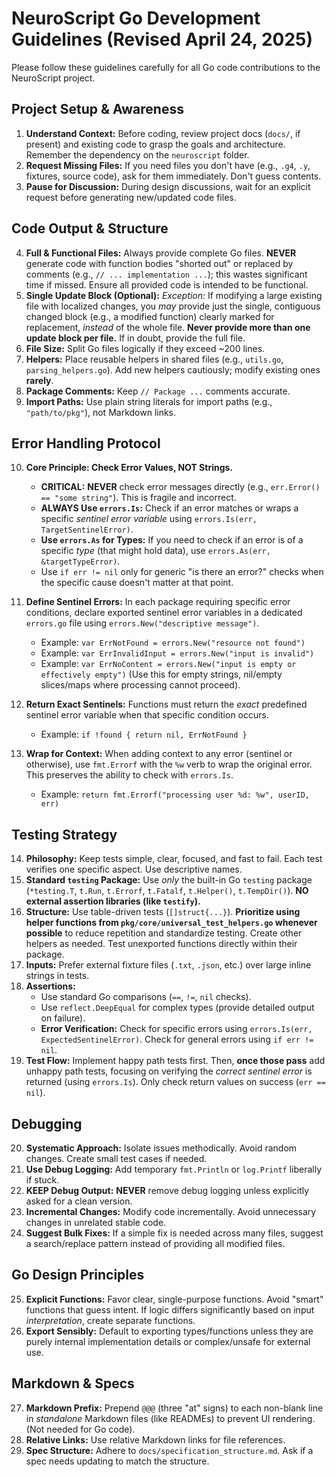  # NeuroScript Go Development Guidelines (Revised April 24, 2025)
 
 Please follow these guidelines carefully for all Go code contributions to the NeuroScript project.
 
 ## Project Setup & Awareness
 
 1.  **Understand Context:** Before coding, review project docs (`docs/`, if present) and existing code to grasp the goals and architecture. Remember the dependency on the `neuroscript` folder.
 2.  **Request Missing Files:** If you need files you don't have (e.g., `.g4`, `.y`, fixtures, source code), ask for them immediately. Don't guess contents.
 3.  **Pause for Discussion:** During design discussions, wait for an explicit request before generating new/updated code files.
 
 ## Code Output & Structure
 
 4.  **Full & Functional Files:** Always provide complete Go files. **NEVER** generate code with function bodies "shorted out" or replaced by comments (e.g., `// ... implementation ...`); this wastes significant time if missed. Ensure all provided code is intended to be functional.
 5.  **Single Update Block (Optional):** *Exception:* If modifying a large existing file with localized changes, you *may* provide just the single, contiguous changed block (e.g., a modified function) clearly marked for replacement, *instead* of the whole file. **Never provide more than one update block per file.** If in doubt, provide the full file.
 6.  **File Size:** Split Go files logically if they exceed ~200 lines.
 7.  **Helpers:** Place reusable helpers in shared files (e.g., `utils.go`, `parsing_helpers.go`). Add new helpers cautiously; modify existing ones **rarely**.
 8.  **Package Comments:** Keep `// Package ...` comments accurate.
 9.  **Import Paths:** Use plain string literals for import paths (e.g., `"path/to/pkg"`), not Markdown links.
 
 ## Error Handling Protocol
 
 10. **Core Principle: Check Error Values, NOT Strings.**
     * **CRITICAL:** **NEVER** check error messages directly (e.g., `err.Error() == "some string"`). This is fragile and incorrect.
     * **ALWAYS Use `errors.Is`:** Check if an error matches or wraps a specific *sentinel error variable* using `errors.Is(err, TargetSentinelError)`.
     * **Use `errors.As` for Types:** If you need to check if an error is of a specific *type* (that might hold data), use `errors.As(err, &targetTypeError)`.
     * Use `if err != nil` only for generic "is there an error?" checks when the specific cause doesn't matter at that point.
 
 11. **Define Sentinel Errors:** In each package requiring specific error conditions, declare exported sentinel error variables in a dedicated `errors.go` file using `errors.New("descriptive message")`.
     * Example: `var ErrNotFound = errors.New("resource not found")`
     * Example: `var ErrInvalidInput = errors.New("input is invalid")`
     * Example: `var ErrNoContent = errors.New("input is empty or effectively empty")` (Use this for empty strings, nil/empty slices/maps where processing cannot proceed).
 
 12. **Return Exact Sentinels:** Functions must return the *exact* predefined sentinel error variable when that specific condition occurs.
     * Example: `if !found { return nil, ErrNotFound }`
 
 13. **Wrap for Context:** When adding context to any error (sentinel or otherwise), use `fmt.Errorf` with the `%w` verb to wrap the original error. This preserves the ability to check with `errors.Is`.
     * Example: `return fmt.Errorf("processing user %d: %w", userID, err)`
 
 ## Testing Strategy
 
 14. **Philosophy:** Keep tests simple, clear, focused, and fast to fail. Each test verifies one specific aspect. Use descriptive names.
 15. **Standard `testing` Package:** Use *only* the built-in Go `testing` package (`*testing.T`, `t.Run`, `t.Errorf`, `t.Fatalf`, `t.Helper()`, `t.TempDir()`). **NO external assertion libraries (like `testify`).**
 16. **Structure:** Use table-driven tests (`[]struct{...}`). **Prioritize using helper functions from `pkg/core/universal_test_helpers.go` whenever possible** to reduce repetition and standardize testing. Create other helpers as needed. Test unexported functions directly within their package.
 17. **Inputs:** Prefer external fixture files (`.txt`, `.json`, etc.) over large inline strings in tests.
 18. **Assertions:**
     * Use standard Go comparisons (`==`, `!=`, `nil` checks).
     * Use `reflect.DeepEqual` for complex types (provide detailed output on failure).
     * **Error Verification:** Check for specific errors using `errors.Is(err, ExpectedSentinelError)`. Check for general errors using `if err != nil`.
 19. **Test Flow:** Implement happy path tests first. Then, **once those pass** add unhappy path tests, focusing on verifying the *correct sentinel error* is returned (using `errors.Is`). Only check return values on success (`err == nil`).
 
 ## Debugging
 
 20. **Systematic Approach:** Isolate issues methodically. Avoid random changes. Create small test cases if needed.
 21. **Use Debug Logging:** Add temporary `fmt.Println` or `log.Printf` liberally if stuck.
 22. **KEEP Debug Output:** **NEVER** remove debug logging unless explicitly asked for a clean version.
 23. **Incremental Changes:** Modify code incrementally. Avoid unnecessary changes in unrelated stable code.
 24. **Suggest Bulk Fixes:** If a simple fix is needed across many files, suggest a search/replace pattern instead of providing all modified files.
 
 ## Go Design Principles
 
 25. **Explicit Functions:** Favor clear, single-purpose functions. Avoid "smart" functions that guess intent. If logic differs significantly based on input *interpretation*, create separate functions.
 26. **Export Sensibly:** Default to exporting types/functions unless they are purely internal implementation details or complex/unsafe for external use.
 
 ## Markdown & Specs
 
 27. **Markdown Prefix:** Prepend `@@@` (three "at" signs) to each non-blank line in *standalone* Markdown files (like READMEs) to prevent UI rendering. (Not needed for Go code).
 28. **Relative Links:** Use relative Markdown links for file references.
 29. **Spec Structure:** Adhere to `docs/specification_structure.md`. Ask if a spec needs updating to match the structure.
